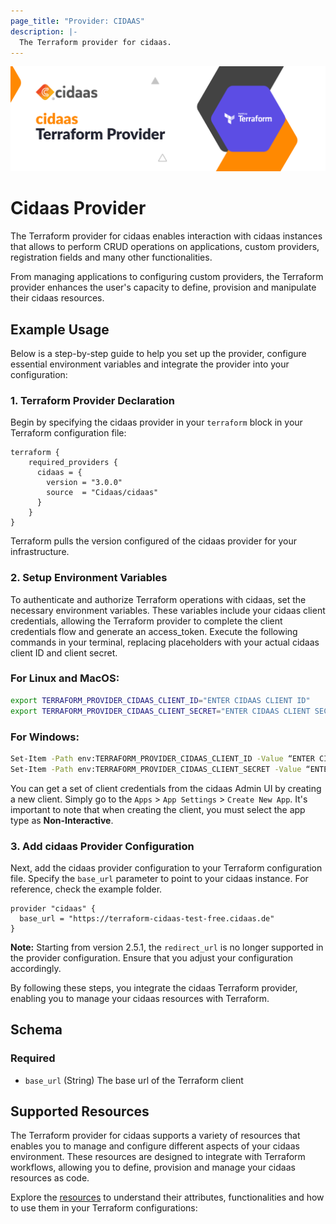 ```yaml
---
page_title: "Provider: CIDAAS"
description: |-
  The Terraform provider for cidaas.
---
```

![Logo](https://raw.githubusercontent.com/cidaas/terraform-provider-cidaas/master/logo.jpg)

# Cidaas Provider
The Terraform provider for cidaas enables interaction with cidaas instances that allows to perform CRUD operations on applications, custom providers, registration fields and many other functionalities.

From managing applications to configuring custom providers, the Terraform provider enhances the user's capacity to define, provision and manipulate their cidaas resources.

## Example Usage

Below is a step-by-step guide to help you set up the provider, configure essential environment variables and integrate the provider into your configuration:

### 1. Terraform Provider Declaration

Begin by specifying the cidaas provider in your `terraform` block in your Terraform configuration file:

```hcl
terraform {
    required_providers {
      cidaas = {
        version = "3.0.0"
        source  = "Cidaas/cidaas"
      }
    }
}
```

Terraform pulls the version configured of the cidaas provider for your infrastructure.

### 2. Setup Environment Variables

To authenticate and authorize Terraform operations with cidaas, set the necessary environment variables. These variables include your cidaas client credentials, allowing the Terraform provider to complete the client credentials flow and generate an access_token. Execute the following commands in your terminal, replacing placeholders with your actual cidaas client ID and client secret.

### For Linux and MacOS:
```bash
export TERRAFORM_PROVIDER_CIDAAS_CLIENT_ID="ENTER CIDAAS CLIENT ID"
export TERRAFORM_PROVIDER_CIDAAS_CLIENT_SECRET="ENTER CIDAAS CLIENT SECRET"
```

### For Windows:
```bash
Set-Item -Path env:TERRAFORM_PROVIDER_CIDAAS_CLIENT_ID -Value “ENTER CIDAAS CLIENT ID“
Set-Item -Path env:TERRAFORM_PROVIDER_CIDAAS_CLIENT_SECRET -Value “ENTER CIDAAS CLIENT SECRET“
```

You can get a set of client credentials from the cidaas Admin UI by creating a new client. Simply go to the `Apps` > `App Settings` > `Create New App`. It's important to note that when creating the client, you must select the app type as **Non-Interactive**.

### 3. Add cidaas Provider Configuration

Next, add the cidaas provider configuration to your Terraform configuration file. Specify the `base_url` parameter to point to your cidaas instance. For reference, check the example folder.

```hcl
provider "cidaas" {
  base_url = "https://terraform-cidaas-test-free.cidaas.de"
}
```

**Note:** Starting from version 2.5.1, the `redirect_url` is no longer supported in the provider configuration. Ensure that you adjust your configuration accordingly.

By following these steps, you integrate the cidaas Terraform provider, enabling you to manage your cidaas resources with Terraform.

<!-- schema generated by tfplugindocs -->
## Schema

### Required

- `base_url` (String) The base url of the Terraform client

## Supported Resources

The Terraform provider for cidaas supports a variety of resources that enables you
to manage and configure different aspects of your cidaas environment.
These resources are designed to integrate with Terraform workflows, allowing you to define,
provision and manage your cidaas resources as code.

Explore the [resources](#resources/) to understand their attributes,
functionalities and how to use them in your Terraform configurations:
